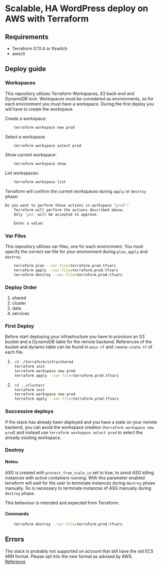# Scalable, HA WordPress deploy on AWS with Terraform

## Requirements

- Terraform 0.13.4 or tfswitch
- awscli

## Deploy guide

### Workspaces

This repository utilizes Terraform Workspaces, S3 back-end and DynamoDB lock. Workspaces must be considered as environments, so for each environment you must have a workspace.
During the first deploy you will have to create the workspace.  

Create a workspace:
```bash
    terraform workspace new prod
```

Select a workspace:
```bash
    terraform workspace select prod
```

Show current workspace:
```bash
    terraform workspace show
```

List workspaces:
```bash
    terraform workspace list
```

Terraform will confirm the current workspaces during `apply` or `destroy` phase:
```bash
Do you want to perform these actions in workspace "prod"?
    Terraform will perform the actions described above.
    Only 'yes' will be accepted to approve.

    Enter a value: 
```

### Var Files

This repository utilizes var-files, one for each environment. You must specify the correct var-file for your environment during `plan`, `apply` and `destroy`.

```bash
    terraform plan --var-file=terraform.prod.tfvars
    terraform apply --var-file=terraform.prod.tfvars
    terraform destroy --var-file=terraform.prod.tfvars
```

### Deploy Order

1. shared
2. cluster
3. data
4. services

### First Deploy

Before start deploying your infrastructure you have to provision an S3 bucket and a DynamoDB table for the remote backend. References of the bucket and dynamo table can be found in `main.tf` and `remote-state.tf` of each file.

1. ```bash
    cd ./terraform/infra/shared
    terraform init
    terraform workspace new prod
    terraform apply --var-file=terraform.prod.tfvars
    ```

2. ```bash
    cd ../cluster/
    terraform init
    terraform workspace new prod
    terraform apply --var-file=terraform.prod.tfvars
    ```

### Successive deploys

If the stack has already been deployed and you have a state on your remote backend, you can avoid the workspace creation (`terraform workspace new prod`) and instead use `terraform workspace select prod` to select the already existing workspace.

### Destroy

#### Notes:  

ASG is created with `protect_from_scale_in` set to true, to avoid ASG killing instances with active containers running.
With this parameter enabled terraform will wait for the user to terminate instances during `destroy` phase manually. 
So is necessary to terminate instances of ASG manually during `destroy` phase.

This behaviour is intended and expected from Terraform.

#### Commands

```bash
    terraform destroy --var-file=terraform.prod.tfvars
```

## Errors

The stack is probably not supported on account that still have the old ECS ARN format. Please opt into the new format as advised by AWS.  
[Reference](https://docs.aws.amazon.com/AmazonECS/latest/developerguide/ecs-account-settings.html#ecs-resource-ids)  